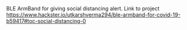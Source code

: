 BLE ArmBand for giving social distancing alert. Link to project
https://www.hackster.io/utkarshverma294/ble-armband-for-covid-19-b59417#toc-social-distancing-0
